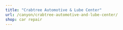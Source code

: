 ```yaml
---
title: "Crabtree Automotive & Lube Center"
url: /canyon/crabtree-automotive-and-lube-center/
shop: car repair
---
```

